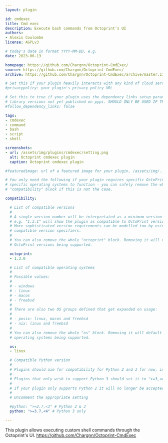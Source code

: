 ```yaml
---
layout: plugin

id: cmdexec
title: Cmd exec
description: Execute bash commands from Octoprint's UI
authors:
- Alexis Coulombe
license: AGPLv3

# today's date in format YYYY-MM-DD, e.g.
date: 2023-06-13

homepage: https://github.com/Chargnn/Octoprint-CmdExec/
source: https://github.com/Chargnn/Octoprint-CmdExec/
archive: https://github.com/Chargnn/Octoprint-CmdExec/archive/master.zip

# Set this if your plugin heavily interacts with any kind of cloud services.
#privacypolicy: your plugin's privacy policy URL

# Set this to true if your plugin uses the dependency_links setup parameter to include
# library versions not yet published on pypi. SHOULD ONLY BE USED IF THERE IS NO OTHER OPTION!
#follow_dependency_links: false

tags:
- cmdexec
- command
- bash
- script
- shell

screenshots:
- url: /assets/img/plugins/cmdexec/setting.png
  alt: Octoprint cmdexec plugin
  caption: Octoprint cmdexec plugin

#featuredimage: url of a featured image for your plugin, /assets/img/...

# You only need the following if your plugin requires specific OctoPrint versions or
# specific operating systems to function - you can safely remove the whole
# "compatibility" block if this is not the case.

compatibility:

  # List of compatible versions
  #
  # A single version number will be interpretated as a minimum version requirement,
  # e.g. "1.3.1" will show the plugin as compatible to OctoPrint versions 1.3.1 and up.
  # More sophisticated version requirements can be modelled too by using PEP440
  # compatible version specifiers.
  #
  # You can also remove the whole "octoprint" block. Removing it will default to all
  # OctoPrint versions being supported.

  octoprint:
  - 1.3.0

  # List of compatible operating systems
  #
  # Possible values:
  #
  # - windows
  # - linux
  # - macos
  # - freebsd
  #
  # There are also two OS groups defined that get expanded on usage:
  #
  # - posix: linux, macos and freebsd
  # - nix: linux and freebsd
  #
  # You can also remove the whole "os" block. Removing it will default to all
  # operating systems being supported.

  os:
  - linux

  # Compatible Python version
  #
  # Plugins should aim for compatibility for Python 2 and 3 for now, in which case the value should be ">=2.7,<4".
  #
  # Plugins that only wish to support Python 3 should set it to ">=3,<4".
  #
  # If your plugin only supports Python 2 it will no longer be accepted on the plugin repository.
  #
  # Uncomment the appropriate setting

  #python: ">=2.7,<3" # Python 2 & 3
  python: ">=3.7,<4" # Python 3 only

---
```


This plugin allows executing custom shell commands through the Octoprint's UI.
https://github.com/Chargnn/Octoprint-CmdExec
